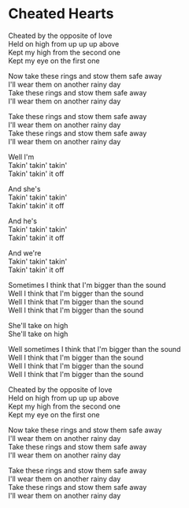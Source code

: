 # Cheated Hearts  

Cheated by the opposite of love  
Held on high from up up up above  
Kept my high from the second one  
Kept my eye on the first one  

Now take these rings and stow them safe away  
I'll wear them on another rainy day  
Take these rings and stow them safe away  
I'll wear them on another rainy day  

Take these rings and stow them safe away  
I'll wear them on another rainy day  
Take these rings and stow them safe away  
I'll wear them on another rainy day  

Well I'm  
Takin' takin' takin'  
Takin' takin' it off

And she's  
Takin' takin' takin'  
Takin' takin' it off  

And he's  
Takin' takin' takin'  
Takin' takin' it off

And we're  
Takin' takin' takin'  
Takin' takin' it off  

Sometimes I think that I'm bigger than the sound  
Well I think that I'm bigger than the sound  
Well I think that I'm bigger than the sound  
Well I think that I'm bigger than the sound  

She'll take on high  
She'll take on high  

Well sometimes I think that I'm bigger than the sound  
Well I think that I'm bigger than the sound  
Well I think that I'm bigger than the sound  
Well I think that I'm bigger than the sound  

Cheated by the opposite of love  
Held on high from up up up above  
Kept my high from the second one  
Kept my eye on the first one  

Now take these rings and stow them safe away  
I'll wear them on another rainy day  
Take these rings and stow them safe away  
I'll wear them on another rainy day  

Take these rings and stow them safe away  
I'll wear them on another rainy day  
Take these rings and stow them safe away  
I'll wear them on another rainy day  
